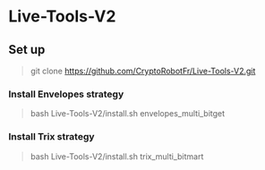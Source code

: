 # Live-Tools-V2

## Set up

> git clone https://github.com/CryptoRobotFr/Live-Tools-V2.git

### Install Envelopes strategy
> bash Live-Tools-V2/install.sh envelopes_multi_bitget

### Install Trix strategy
> bash Live-Tools-V2/install.sh trix_multi_bitmart
